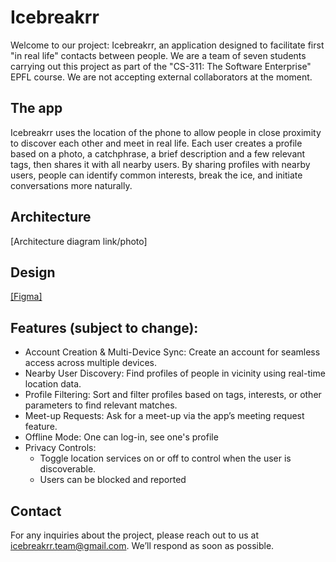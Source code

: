 # Icebreakrr
Welcome to our project: Icebreakrr, an application designed to facilitate first "in real life" contacts between people. We are a team of seven students carrying out this project as part of the  "CS-311: The Software Enterprise" EPFL course. We are not accepting external collaborators at the moment.

## The app
Icebreakrr uses the location of the phone to allow people in close proximity to discover each other and meet in real life.
Each user creates a profile based on a photo, a catchphrase, a brief description and a few relevant tags, then shares it with all nearby users. By sharing profiles with nearby users, people can identify common interests, break the ice, and initiate conversations more naturally.

## Architecture
[Architecture diagram link/photo]

## Design
[[Figma]](https://www.figma.com/design/eCJ4gIM5Yq8mz8Fblrk8Yb/IceBreakrr-App-Mockup?node-id=21-9&p=f&t=Dy2pDPcABQN4weOJ-0)

## Features (subject to change): 

- Account Creation & Multi-Device Sync: Create an account for seamless access across multiple devices.
- Nearby User Discovery: Find profiles of people in vicinity using real-time location data.
- Profile Filtering: Sort and filter profiles based on tags, interests, or other parameters to find relevant matches.
- Meet-up Requests: Ask for a meet-up via the app’s meeting request feature.
- Offline Mode: One can log-in, see one's profile
- Privacy Controls:
  - Toggle location services on or off to control when the user is discoverable.
  - Users can be blocked and reported

## Contact
For any inquiries about the project, please reach out to us at icebreakrr.team@gmail.com. We’ll respond as soon as possible.
